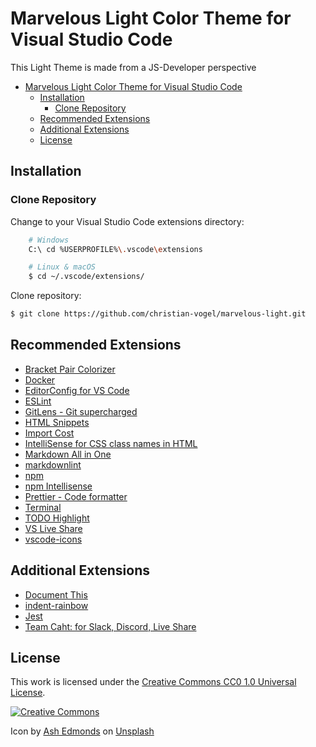 # Marvelous Light Color Theme for Visual Studio Code

This Light Theme is made from a JS-Developer perspective

- [Marvelous Light Color Theme for Visual Studio Code](#marvelous-light-color-theme-for-visual-studio-code)
  - [Installation](#installation)
    - [Clone Repository](#clone-repository)
  - [Recommended Extensions](#recommended-extensions)
  - [Additional Extensions](#additional-extensions)
  - [License](#license)

## Installation

### Clone Repository

Change to your Visual Studio Code extensions directory:

```bash
    # Windows
    C:\ cd %USERPROFILE%\.vscode\extensions

    # Linux & macOS
    $ cd ~/.vscode/extensions/
```

Clone repository:

```bash
$ git clone https://github.com/christian-vogel/marvelous-light.git
```

## Recommended Extensions

- [Bracket Pair Colorizer](https://marketplace.visualstudio.com/items?itemName=CoenraadS.bracket-pair-colorizer)
- [Docker](https://marketplace.visualstudio.com/items?itemName=PeterJausovec.vscode-docker)
- [EditorConfig for VS Code](https://marketplace.visualstudio.com/items?itemName=EditorConfig.EditorConfig)
- [ESLint](https://marketplace.visualstudio.com/items?itemName=dbaeumer.vscode-eslint)
- [GitLens - Git supercharged](https://marketplace.visualstudio.com/items?itemName=eamodio.gitlens)
- [HTML Snippets](https://marketplace.visualstudio.com/items?itemName=abusaidm.html-snippets)
- [Import Cost](https://marketplace.visualstudio.com/items?itemName=wix.vscode-import-cost)
- [IntelliSense for CSS class names in HTML](https://marketplace.visualstudio.com/items?itemName=Zignd.html-css-class-completion)
- [Markdown All in One](https://marketplace.visualstudio.com/items?itemName=yzhang.markdown-all-in-one)
- [markdownlint](https://marketplace.visualstudio.com/items?itemName=DavidAnson.vscode-markdownlint)
- [npm](https://marketplace.visualstudio.com/items?itemName=eg2.vscode-npm-script)
- [npm Intellisense](https://marketplace.visualstudio.com/items?itemName=christian-kohler.npm-intellisense)
- [Prettier - Code formatter](https://marketplace.visualstudio.com/items?itemName=esbenp.prettier-vscode)
- [Terminal](https://marketplace.visualstudio.com/items?itemName=formulahendry.terminal)
- [TODO Highlight](https://marketplace.visualstudio.com/items?itemName=wayou.vscode-todo-highlight)
- [VS Live Share](https://marketplace.visualstudio.com/items?itemName=MS-vsliveshare.vsliveshare)
- [vscode-icons](https://marketplace.visualstudio.com/items?itemName=robertohuertasm.vscode-icons)

## Additional Extensions

- [Document This](https://marketplace.visualstudio.com/items?itemName=joelday.docthis)
- [indent-rainbow](https://marketplace.visualstudio.com/items?itemName=oderwat.indent-rainbow)
- [Jest](https://marketplace.visualstudio.com/items?itemName=Orta.vscode-jest)
- [Team Caht: for Slack, Discord, Live Share](https://marketplace.visualstudio.com/items?itemName=karigari.chat)

## License

This work is licensed under the [Creative Commons CC0 1.0 Universal License](http://creativecommons.org/publicdomain/zero/1.0/legalcode).

[![Creative Commons](https://img.shields.io/badge/license-CC0%201.0-orange.svg?style=flat-square)](http://creativecommons.org/publicdomain/zero/1.0/)

Icon by [Ash Edmonds](https://unsplash.com/photos/Koxa-GX_5zs?utm_source=unsplash&utm_medium=referral&utm_content=creditCopyText) on [Unsplash](https://unsplash.com/search/photos/code?utm_source=unsplash&utm_medium=referral&utm_content=creditCopyText)
